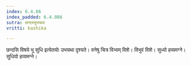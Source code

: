 ```yaml
---
index: 6.4.86
index_padded: 6.4.086
sutra: छन्दस्युभयथा
vritti: kashika

---
```

छन्दसि विषये भू सुधि इत्येतयोः उभयथा दृश्यते। वनेषु चित्र विभ्वम् विशे। विभुवं विशे। सुध्यो हव्यमग्ने। सुधियो हव्यमग्ने।